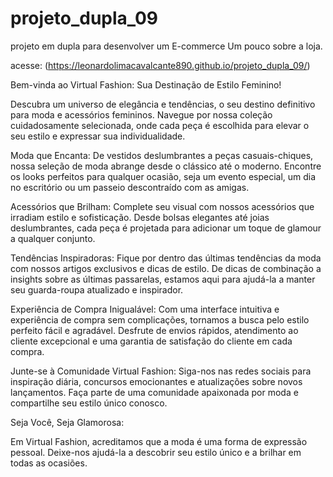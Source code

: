 # projeto_dupla_09
projeto em dupla para desenvolver um E-commerce
Um pouco sobre a loja. 

acesse: (https://leonardolimacavalcante890.github.io/projeto_dupla_09/)

Bem-vinda ao Virtual Fashion: Sua Destinação de Estilo Feminino!

Descubra um universo de elegância e tendências, o seu destino definitivo para moda e acessórios femininos. Navegue por nossa coleção cuidadosamente selecionada, onde cada peça é escolhida para elevar o seu estilo e expressar sua individualidade.

Moda que Encanta:
De vestidos deslumbrantes a peças casuais-chiques, nossa seleção de moda abrange desde o clássico até o moderno. Encontre os looks perfeitos para qualquer ocasião, seja um evento especial, um dia no escritório ou um passeio descontraído com as amigas.

Acessórios que Brilham:
Complete seu visual com nossos acessórios que irradiam estilo e sofisticação. Desde bolsas elegantes até joias deslumbrantes, cada peça é projetada para adicionar um toque de glamour a qualquer conjunto.

Tendências Inspiradoras:
Fique por dentro das últimas tendências da moda com nossos artigos exclusivos e dicas de estilo. De dicas de combinação a insights sobre as últimas passarelas, estamos aqui para ajudá-la a manter seu guarda-roupa atualizado e inspirador.

Experiência de Compra Inigualável:
Com uma interface intuitiva e experiência de compra sem complicações, tornamos a busca pelo estilo perfeito fácil e agradável. Desfrute de envios rápidos, atendimento ao cliente excepcional e uma garantia de satisfação do cliente em cada compra.

Junte-se à Comunidade Virtual Fashion:
Siga-nos nas redes sociais para inspiração diária, concursos emocionantes e atualizações sobre novos lançamentos. Faça parte de uma comunidade apaixonada por moda e compartilhe seu estilo único conosco.

Seja Você, Seja Glamorosa:

Em Virtual Fashion, acreditamos que a moda é uma forma de expressão pessoal. Deixe-nos ajudá-la a descobrir seu estilo único e a brilhar em todas as ocasiões.
